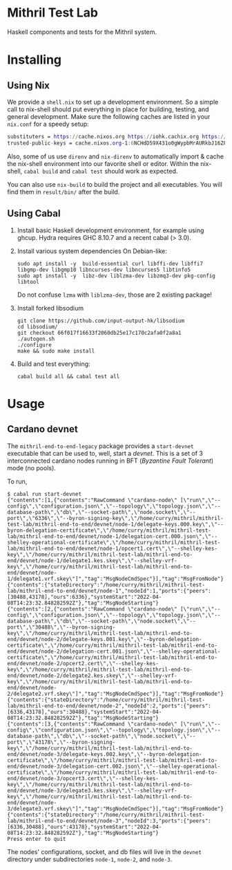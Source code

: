 # Mithril Test Lab

Haskell components and tests for the Mithril system.

# Installing

## Using Nix

We provide a `shell.nix` to set up a development environment. So a simple call to nix-shell should put everything in place for building, testing, and general development.
Make sure the following caches are listed in your `nix.conf` for a speedy setup:

```nix
substituters = https://cache.nixos.org https://iohk.cachix.org https://hydra.iohk.io
trusted-public-keys = cache.nixos.org-1:6NCHdD59X431o0gWypbMrAURkbJ16ZPMQFGspcDShjY= iohk.cachix.org-1:DpRUyj7h7V830dp/i6Nti+NEO2/nhblbov/8MW7Rqoo= hydra.iohk.io:f/Ea+s+dFdN+3Y/G+FDgSq+a5NEWhJGzdjvKNGv0/EQ=
```

Also, some of us use `direnv` and `nix-direnv` to automatically import & cache the nix-shell environment into our favorite shell or editor.
Within the nix-shell, `cabal build` and `cabal test` should work as expected.

You can also use `nix-build` to build the project and all executables. You will find them in `result/bin/` after the build.

## Using Cabal

1. Install basic Haskell development environment, for example using ghcup. Hydra requires GHC 8.10.7 and a recent cabal (> 3.0).
1. Install various system dependencies On Debian-like:

    ```
    sudo apt install -y  build-essential curl libffi-dev libffi7 libgmp-dev libgmp10 libncurses-dev libncurses5 libtinfo5
    sudo apt install -y  libz-dev liblzma-dev libzmq3-dev pkg-config libtool
    ```

    Do not confuse `lzma` with `liblzma-dev`, those are 2 existing package!
1. Install forked libsodium

    ```
    git clone https://github.com/input-output-hk/libsodium
    cd libsodium/
    git checkout 66f017f16633f2060db25e17c170c2afa0f2a8a1
    ./autogen.sh
    ./configure
    make && sudo make install
    ```
1. Build and test everything:

    ```
    cabal build all && cabal test all
    ```

# Usage

## Cardano devnet

The `mithril-end-to-end-legacy` package provides a `start-devnet` executable that can be used to, well, start a _devnet_. This is a set of 3 interconnected cardano nodes running in BFT (_Byzantine Fault Tolerant_) mode (no pools).

To run,

```
$ cabal run start-devnet
{"contents":[1,{"contents":"RawCommand \"cardano-node\" [\"run\",\"--config\",\"configuration.json\",\"--topology\",\"topology.json\",\"--database-path\",\"db\",\"--socket-path\",\"node.socket\",\"--port\",\"6336\",\"--byron-signing-key\",\"/home/curry/mithril/mithril-test-lab/mithril-end-to-end/devnet/node-1/delegate-keys.000.key\",\"--byron-delegation-certificate\",\"/home/curry/mithril/mithril-test-lab/mithril-end-to-end/devnet/node-1/delegation-cert.000.json\",\"--shelley-operational-certificate\",\"/home/curry/mithril/mithril-test-lab/mithril-end-to-end/devnet/node-1/opcert1.cert\",\"--shelley-kes-key\",\"/home/curry/mithril/mithril-test-lab/mithril-end-to-end/devnet/node-1/delegate1.kes.skey\",\"--shelley-vrf-key\",\"/home/curry/mithril/mithril-test-lab/mithril-end-to-end/devnet/node-1/delegate1.vrf.skey\"]","tag":"MsgNodeCmdSpec"}],"tag":"MsgFromNode"}
{"contents":{"stateDirectory":"/home/curry/mithril/mithril-test-lab/mithril-end-to-end/devnet/node-1","nodeId":1,"ports":{"peers":[30488,43178],"ours":6336},"systemStart":"2022-04-08T14:23:32.848282592Z"},"tag":"MsgNodeStarting"}
{"contents":[2,{"contents":"RawCommand \"cardano-node\" [\"run\",\"--config\",\"configuration.json\",\"--topology\",\"topology.json\",\"--database-path\",\"db\",\"--socket-path\",\"node.socket\",\"--port\",\"30488\",\"--byron-signing-key\",\"/home/curry/mithril/mithril-test-lab/mithril-end-to-end/devnet/node-2/delegate-keys.001.key\",\"--byron-delegation-certificate\",\"/home/curry/mithril/mithril-test-lab/mithril-end-to-end/devnet/node-2/delegation-cert.001.json\",\"--shelley-operational-certificate\",\"/home/curry/mithril/mithril-test-lab/mithril-end-to-end/devnet/node-2/opcert2.cert\",\"--shelley-kes-key\",\"/home/curry/mithril/mithril-test-lab/mithril-end-to-end/devnet/node-2/delegate2.kes.skey\",\"--shelley-vrf-key\",\"/home/curry/mithril/mithril-test-lab/mithril-end-to-end/devnet/node-2/delegate2.vrf.skey\"]","tag":"MsgNodeCmdSpec"}],"tag":"MsgFromNode"}
{"contents":{"stateDirectory":"/home/curry/mithril/mithril-test-lab/mithril-end-to-end/devnet/node-2","nodeId":2,"ports":{"peers":[6336,43178],"ours":30488},"systemStart":"2022-04-08T14:23:32.848282592Z"},"tag":"MsgNodeStarting"}
{"contents":[3,{"contents":"RawCommand \"cardano-node\" [\"run\",\"--config\",\"configuration.json\",\"--topology\",\"topology.json\",\"--database-path\",\"db\",\"--socket-path\",\"node.socket\",\"--port\",\"43178\",\"--byron-signing-key\",\"/home/curry/mithril/mithril-test-lab/mithril-end-to-end/devnet/node-3/delegate-keys.002.key\",\"--byron-delegation-certificate\",\"/home/curry/mithril/mithril-test-lab/mithril-end-to-end/devnet/node-3/delegation-cert.002.json\",\"--shelley-operational-certificate\",\"/home/curry/mithril/mithril-test-lab/mithril-end-to-end/devnet/node-3/opcert3.cert\",\"--shelley-kes-key\",\"/home/curry/mithril/mithril-test-lab/mithril-end-to-end/devnet/node-3/delegate3.kes.skey\",\"--shelley-vrf-key\",\"/home/curry/mithril/mithril-test-lab/mithril-end-to-end/devnet/node-3/delegate3.vrf.skey\"]","tag":"MsgNodeCmdSpec"}],"tag":"MsgFromNode"}
{"contents":{"stateDirectory":"/home/curry/mithril/mithril-test-lab/mithril-end-to-end/devnet/node-3","nodeId":3,"ports":{"peers":[6336,30488],"ours":43178},"systemStart":"2022-04-08T14:23:32.848282592Z"},"tag":"MsgNodeStarting"}
Press enter to quit
```

The nodes' configurations, socket, and db files will live in the `devnet` directory under subdirectories `node-1`, `node-2`, and `node-3`.
